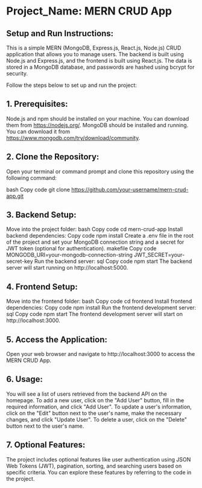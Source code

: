 

<h1>Project_Name: MERN CRUD App</h1>

<h2>Setup and Run Instructions:</h2>

This is a simple MERN (MongoDB, Express.js, React.js, Node.js) CRUD application that allows you to manage users. The backend is built using Node.js and Express.js, and the frontend is built using React.js. The data is stored in a MongoDB database, and passwords are hashed using bcrypt for security.

Follow the steps below to set up and run the project:

<h2>1. Prerequisites:</h2>

Node.js and npm should be installed on your machine. You can download them from https://nodejs.org/.
MongoDB should be installed and running. You can download it from https://www.mongodb.com/try/download/community.
<h2>2. Clone the Repository:</h2>
Open your terminal or command prompt and clone this repository using the following command:

bash
Copy code
git clone https://github.com/your-username/mern-crud-app.git
<h2>3. Backend Setup:</h2>

Move into the project folder:
bash
Copy code
cd mern-crud-app
Install backend dependencies:
Copy code
npm install
Create a .env file in the root of the project and set your MongoDB connection string and a secret for JWT token (optional for authentication).
makefile
Copy code
MONGODB_URI=your-mongodb-connection-string
JWT_SECRET=your-secret-key
Run the backend server:
sql
Copy code
npm start
The backend server will start running on http://localhost:5000.

<h2>4. Frontend Setup:</h2>

Move into the frontend folder:
bash
Copy code
cd frontend
Install frontend dependencies:
Copy code
npm install
Run the frontend development server:
sql
Copy code
npm start
The frontend development server will start on http://localhost:3000.

<h2>5. Access the Application:</h2>
Open your web browser and navigate to http://localhost:3000 to access the MERN CRUD App.

<h2>6. Usage:</h2>

You will see a list of users retrieved from the backend API on the homepage.
To add a new user, click on the "Add User" button, fill in the required information, and click "Add User".
To update a user's information, click on the "Edit" button next to the user's name, make the necessary changes, and click "Update User".
To delete a user, click on the "Delete" button next to the user's name.
<h2>7. Optional Features:</h2>

The project includes optional features like user authentication using JSON Web Tokens (JWT), pagination, sorting, and searching users based on specific criteria. You can explore these features by referring to the code in the project.

